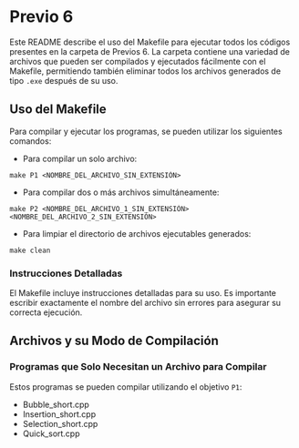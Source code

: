 # Previo 6

Este README describe el uso del Makefile para ejecutar todos los códigos presentes en la carpeta de Previos 6. La carpeta contiene una variedad de archivos que pueden ser compilados y ejecutados fácilmente con el Makefile, permitiendo también eliminar todos los archivos generados de tipo `.exe` después de su uso.

## Uso del Makefile

Para compilar y ejecutar los programas, se pueden utilizar los siguientes comandos:

- Para compilar un solo archivo:
```
make P1 <NOMBRE_DEL_ARCHIVO_SIN_EXTENSIÓN>
```

- Para compilar dos o más archivos simultáneamente:
```
make P2 <NOMBRE_DEL_ARCHIVO_1_SIN_EXTENSIÓN> <NOMBRE_DEL_ARCHIVO_2_SIN_EXTENSIÓN>
```

- Para limpiar el directorio de archivos ejecutables generados:
```
make clean
```


### Instrucciones Detalladas

El Makefile incluye instrucciones detalladas para su uso. Es importante escribir exactamente el nombre del archivo sin errores para asegurar su correcta ejecución.

## Archivos y su Modo de Compilación

### Programas que Solo Necesitan un Archivo para Compilar

Estos programas se pueden compilar utilizando el objetivo `P1`:

- Bubble_short.cpp
- Insertion_short.cpp
- Selection_short.cpp
- Quick_sort.cpp